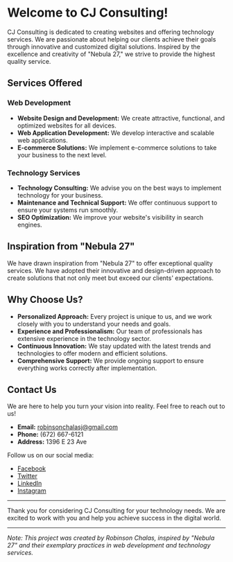 # Welcome to CJ Consulting!

CJ Consulting is dedicated to creating websites and offering technology services. We are passionate about helping our clients achieve their goals through innovative and customized digital solutions. Inspired by the excellence and creativity of "Nebula 27," we strive to provide the highest quality service.

## Services Offered

### Web Development
- **Website Design and Development:** We create attractive, functional, and optimized websites for all devices.
- **Web Application Development:** We develop interactive and scalable web applications.
- **E-commerce Solutions:** We implement e-commerce solutions to take your business to the next level.

### Technology Services
- **Technology Consulting:** We advise you on the best ways to implement technology for your business.
- **Maintenance and Technical Support:** We offer continuous support to ensure your systems run smoothly.
- **SEO Optimization:** We improve your website's visibility in search engines.

## Inspiration from "Nebula 27"

We have drawn inspiration from "Nebula 27" to offer exceptional quality services. We have adopted their innovative and design-driven approach to create solutions that not only meet but exceed our clients' expectations.

## Why Choose Us?

- **Personalized Approach:** Every project is unique to us, and we work closely with you to understand your needs and goals.
- **Experience and Professionalism:** Our team of professionals has extensive experience in the technology sector.
- **Continuous Innovation:** We stay updated with the latest trends and technologies to offer modern and efficient solutions.
- **Comprehensive Support:** We provide ongoing support to ensure everything works correctly after implementation.

## Contact Us

We are here to help you turn your vision into reality. Feel free to reach out to us!

- **Email:** robinsonchalasj@gmail.com
- **Phone:** (672) 667-6121
- **Address:** 1396 E 23 Ave

Follow us on our social media:
- [Facebook](https://www.facebook.com)
- [Twitter](https://www.twitter.com)
- [LinkedIn](https://www.linkedin.com)
- [Instagram](https://www.instagram.com)

---

Thank you for considering CJ Consulting for your technology needs. We are excited to work with you and help you achieve success in the digital world.

---

*Note: This project was created by Robinson Chalas, inspired by "Nebula 27" and their exemplary practices in web development and technology services.*
